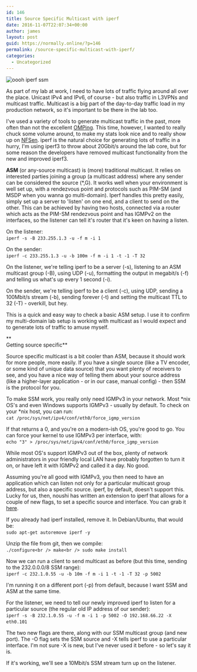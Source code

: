 ```yaml
---
id: 146
title: Source Specific Multicast with iperf
date: 2016-11-07T22:07:34+00:00
author: james
layout: post
guid: https://normally.online/?p=146
permalink: /source-specific-multicast-with-iperf/
categories:
  - Uncategorized
---
```

<img loading="lazy" class="aligncenter wp-image-151 size-large" src="/wp-content/uploads/2016/11/Screen-Shot-2016-11-07-at-10.13.53-pm.png?resize=840%2C361&#038;ssl=1" alt="oooh iperf ssm" width="840" height="361" srcset="/wp-content/uploads/2016/11/Screen-Shot-2016-11-07-at-10.13.53-pm.png?resize=1024%2C441&ssl=1 1024w, /wp-content/uploads/2016/11/Screen-Shot-2016-11-07-at-10.13.53-pm.png?resize=300%2C129&ssl=1 300w, /wp-content/uploads/2016/11/Screen-Shot-2016-11-07-at-10.13.53-pm.png?resize=768%2C331&ssl=1 768w, /wp-content/uploads/2016/11/Screen-Shot-2016-11-07-at-10.13.53-pm.png?w=1254&ssl=1 1254w" sizes="(max-width: 709px) 85vw, (max-width: 909px) 67vw, (max-width: 1362px) 62vw, 840px" data-recalc-dims="1" />

As part of my lab at work, I need to have lots of traffic flying around all over the place. Unicast IPv4 and IPv6, of course - but also traffic in L3VPNs and multicast traffic. Multicast is a big part of the day-to-day traffic load in my production network, so it's important to be there in the lab too.

<!--end_excerpt-->

I've used a variety of tools to generate multicast traffic in the past, more often than not the excellent [OMPing](https://github.com/jfriesse/omping). This time, however, I wanted to really chuck some volume around, to make my stats look nice and to really show up on [NFSen](https://normally.online/2016/10/27/nfsen-debian-apache-doh/). iperf is the natural choice for generating lots of traffic in a hurry, I'm using iperf3 to throw about 20Gbit/s around the lab core, but for some reason the developers have removed multicast functionality from the new and improved iperf3.

**ASM** (or any-source multicast) is (more) traditional multicast. It relies on interested parties joining a group (a multicast address) where any sender can be considered the source (*,G). It works well when your environment is well set up, with a rendezvous point and protocols such as PIM-SM (and MSDP when you wanna go multi-domain). Iperf handles this pretty easily, simply set up a server to 'listen' on one end, and a client to send on the other. This can be achieved by having two hosts, connected via a router which acts as the PIM-SM rendezvous point and has IGMPv2 on the interfaces, so the listener can tell it's router that it's keen on having a listen.

On the listener:  
`iperf -s -B 233.255.1.3 -u -f m -i 1`

On the sender:  
`iperf -c 233.255.1.3 -u -b 100m -f m -i 1 -t -1 -T 32`

On the listener, we're telling iperf to be a server (-s), listening to an ASM multicast group (-B), using UDP (-u), formatting the output in megabit/s (-f) and telling us what's up every 1 second (-i).

On the sender, we're telling iperf to be a client (-c), using UDP, sending a 100Mbit/s stream (-b), sending forever (-t) and setting the multicast TTL to 32 (-T) - overkill, but hey.

This is a quick and easy way to check a basic ASM setup. I use it to confirm my multi-domain lab setup is working with multicast as I would expect and to generate lots of traffic to amuse myself.

**  
Getting source specific**

Source specific multicast is a bit cooler than ASM, because it should work for more people, more easily. If you have a single source (like a TV encoder, or some kind of unique data source) that you want plenty of receivers to see, and you have a nice way of telling them about your source address (like a higher-layer application - or in our case, manual config) - then SSM is the protocol for you.

To make SSM work, you really only need IGMPv3 in your network. Most \*nix OS's and even Windows supports IGMPv3 - usually by default. To check on your \*nix host, you can run:  
`cat /proc/sys/net/ipv4/conf/eth0/force_igmp_version`

If that returns a 0, and you're on a modern-ish OS, you're good to go. You can force your kernel to use IGMPv3 per interface, with:  
`echo "3" > /proc/sys/net/ipv4/conf/eth0/force_igmp_version`

While most OS's support IGMPv3 out of the box, plenty of network administrators in your friendly local LAN have probably forgotten to turn it on, or have left it with IGMPv2 and called it a day. No good.

Assuming you're all good with IGMPv3, you then need to have an application which can listen not only for a particular multicast group address, but also a specific source. iperf, by default, doesn't support this. Lucky for us, then, noushi has written an extension to iperf that allows for a couple of new flags, to set a specific source and interface. You can grab it <a href="https://github.com/noushi/iperf-ssm" target="_blank" rel="noopener noreferrer">here</a>.

If you already had iperf installed, remove it. In Debian/Ubuntu, that would be:  
`sudo apt-get autoremove iperf -y`

Unzip the file from git, then we compile:  
`./configure<br />
make<br />
sudo make install`

Now we can run a client to send multicast as before (but this time, sending to the 232.0.0.0/8 SSM range):  
`iperf -c 232.1.0.55 -u -b 10m -f m -i 1 -t -1 -T 32 -p 5002`

I'm running it on a different port (-p) from default, because I want SSM and ASM at the same time.

For the listener, we need to tell our newly improved iperf to listen for a particular source (the regular old IP address of our sender):  
`iperf -s -B 232.1.0.55 -u -f m -i 1 -p 5002 -O 192.168.66.22 -X eth0.101`

The two new flags are there, along with our SSM multicast group (and new port). The -O flag sets the SSM source and -X tells iperf to use a particular interface. I'm not sure -X is new, but I've never used it before - so let's say it is.

If it's working, we'll see a 10Mbit/s SSM stream turn up on the listener.